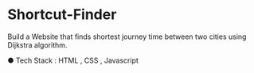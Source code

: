 # Shortcut-Finder

Build a Website that finds shortest journey time between two cities using Dijkstra algorithm.

● Tech Stack : HTML , CSS , Javascript
